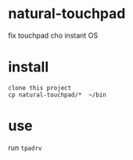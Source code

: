 # natural-touchpad
fix touchpad  cho instant OS


# install 
```
clone this project
cp natural-touchpad/*  ~/bin

```

# use 
run   ``` tpadrv ```

